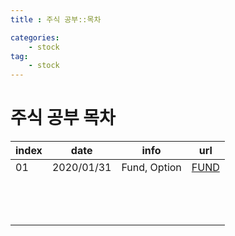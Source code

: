 ```yaml
---
title : 주식 공부::목차

categories:
    - stock
tag:
    - stock
---
```


# 주식 공부 목차


| index  | date | info  | url  |
|---|---|---|---|
| 01  | 2020/01/31  | Fund, Option  |[FUND](https://beenpow.github.io/stock/2021/01/31/stock-01-fund/)  |
|   |   |   |   |
|   |   |   |   |
|   |   |   |   |
|   |   |   |   |
|   |   |   |   |
|   |   |   |   |
|   |   |   |   |
|   |   |   |   |
|   |   |   |   |
|   |   |   |   |
|   |   |   |   |
|   |   |   |   |
|   |   |   |   |
